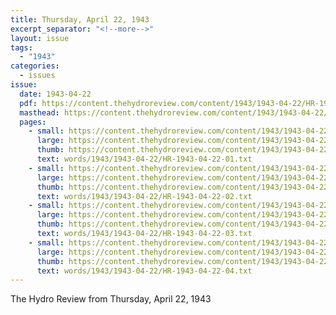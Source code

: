 ```yaml
---
title: Thursday, April 22, 1943
excerpt_separator: "<!--more-->"
layout: issue
tags:
  - "1943"
categories:
  - issues
issue:
  date: 1943-04-22
  pdf: https://content.thehydroreview.com/content/1943/1943-04-22/HR-1943-04-22.pdf
  masthead: https://content.thehydroreview.com/content/1943/1943-04-22/masthead/HR-1943-04-22.jpg
  pages:
    - small: https://content.thehydroreview.com/content/1943/1943-04-22/small/HR-1943-04-22-01.jpg
      large: https://content.thehydroreview.com/content/1943/1943-04-22/large/HR-1943-04-22-01.jpg
      thumb: https://content.thehydroreview.com/content/1943/1943-04-22/thumbnails/HR-1943-04-22-01.jpg
      text: words/1943/1943-04-22/HR-1943-04-22-01.txt
    - small: https://content.thehydroreview.com/content/1943/1943-04-22/small/HR-1943-04-22-02.jpg
      large: https://content.thehydroreview.com/content/1943/1943-04-22/large/HR-1943-04-22-02.jpg
      thumb: https://content.thehydroreview.com/content/1943/1943-04-22/thumbnails/HR-1943-04-22-02.jpg
      text: words/1943/1943-04-22/HR-1943-04-22-02.txt
    - small: https://content.thehydroreview.com/content/1943/1943-04-22/small/HR-1943-04-22-03.jpg
      large: https://content.thehydroreview.com/content/1943/1943-04-22/large/HR-1943-04-22-03.jpg
      thumb: https://content.thehydroreview.com/content/1943/1943-04-22/thumbnails/HR-1943-04-22-03.jpg
      text: words/1943/1943-04-22/HR-1943-04-22-03.txt
    - small: https://content.thehydroreview.com/content/1943/1943-04-22/small/HR-1943-04-22-04.jpg
      large: https://content.thehydroreview.com/content/1943/1943-04-22/large/HR-1943-04-22-04.jpg
      thumb: https://content.thehydroreview.com/content/1943/1943-04-22/thumbnails/HR-1943-04-22-04.jpg
      text: words/1943/1943-04-22/HR-1943-04-22-04.txt
---
```


The Hydro Review from Thursday, April 22, 1943

<!--more-->

